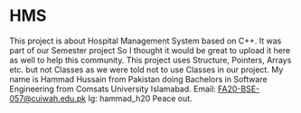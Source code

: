 # HMS
This project is about Hospital Management System based on C++. It was part of our Semester project So I thought it would be great to upload it here as well to help this community. This project uses Structure, Pointers, Arrays etc. but not Classes as we were told not to use Classes in our project.
My name is Hammad Hussain from Pakistan doing Bachelors in Software Engineering from Comsats University Islamabad.
Email: FA20-BSE-057@cuiwah.edu.pk
Ig: hammad_h20
Peace out.
